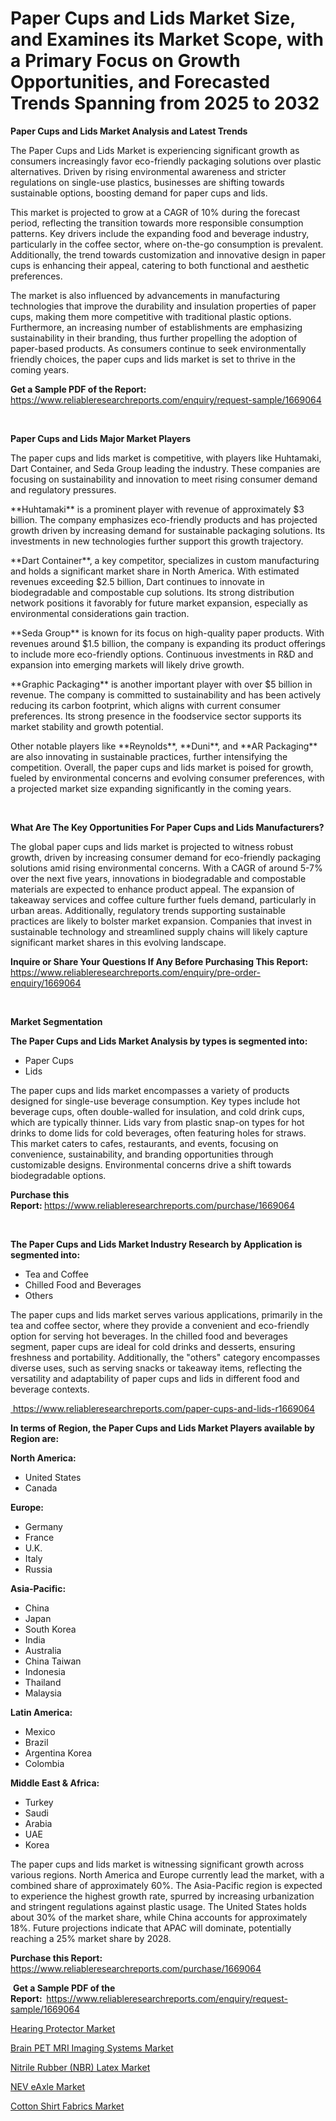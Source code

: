 <p><h1>Paper Cups and Lids Market Size, and Examines its Market Scope, with a Primary Focus on Growth Opportunities, and Forecasted Trends Spanning from 2025 to 2032</h1></p><p><strong>Paper Cups and Lids Market Analysis and Latest Trends</strong></p>
<p><p>The Paper Cups and Lids Market is experiencing significant growth as consumers increasingly favor eco-friendly packaging solutions over plastic alternatives. Driven by rising environmental awareness and stricter regulations on single-use plastics, businesses are shifting towards sustainable options, boosting demand for paper cups and lids. </p><p>This market is projected to grow at a CAGR of 10% during the forecast period, reflecting the transition towards more responsible consumption patterns. Key drivers include the expanding food and beverage industry, particularly in the coffee sector, where on-the-go consumption is prevalent. Additionally, the trend towards customization and innovative design in paper cups is enhancing their appeal, catering to both functional and aesthetic preferences.</p><p>The market is also influenced by advancements in manufacturing technologies that improve the durability and insulation properties of paper cups, making them more competitive with traditional plastic options. Furthermore, an increasing number of establishments are emphasizing sustainability in their branding, thus further propelling the adoption of paper-based products. As consumers continue to seek environmentally friendly choices, the paper cups and lids market is set to thrive in the coming years.</p></p>
<p><strong>Get a Sample PDF of the Report:&nbsp;</strong> <a href="https://www.reliableresearchreports.com/enquiry/request-sample/1669064?utm_campaign=13&utm_medium=2&utm_source=Github&utm_content=ia&utm_term=06022025&utm_id=paper-cups-and-lids">https://www.reliableresearchreports.com/enquiry/request-sample/1669064</a></p>
<p>&nbsp;</p>
<p><strong>Paper Cups and Lids Major Market Players</strong></p>
<p><p>The paper cups and lids market is competitive, with players like Huhtamaki, Dart Container, and Seda Group leading the industry. These companies are focusing on sustainability and innovation to meet rising consumer demand and regulatory pressures.</p><p>**Huhtamaki** is a prominent player with revenue of approximately $3 billion. The company emphasizes eco-friendly products and has projected growth driven by increasing demand for sustainable packaging solutions. Its investments in new technologies further support this growth trajectory.</p><p>**Dart Container**, a key competitor, specializes in custom manufacturing and holds a significant market share in North America. With estimated revenues exceeding $2.5 billion, Dart continues to innovate in biodegradable and compostable cup solutions. Its strong distribution network positions it favorably for future market expansion, especially as environmental considerations gain traction.</p><p>**Seda Group** is known for its focus on high-quality paper products. With revenues around $1.5 billion, the company is expanding its product offerings to include more eco-friendly options. Continuous investments in R&D and expansion into emerging markets will likely drive growth.</p><p>**Graphic Packaging** is another important player with over $5 billion in revenue. The company is committed to sustainability and has been actively reducing its carbon footprint, which aligns with current consumer preferences. Its strong presence in the foodservice sector supports its market stability and growth potential.</p><p>Other notable players like **Reynolds**, **Duni**, and **AR Packaging** are also innovating in sustainable practices, further intensifying the competition. Overall, the paper cups and lids market is poised for growth, fueled by environmental concerns and evolving consumer preferences, with a projected market size expanding significantly in the coming years.</p></p>
<p>&nbsp;</p>
<p><strong>What Are The Key Opportunities For Paper Cups and Lids Manufacturers?</strong></p>
<p><p>The global paper cups and lids market is projected to witness robust growth, driven by increasing consumer demand for eco-friendly packaging solutions amid rising environmental concerns. With a CAGR of around 5-7% over the next five years, innovations in biodegradable and compostable materials are expected to enhance product appeal. The expansion of takeaway services and coffee culture further fuels demand, particularly in urban areas. Additionally, regulatory trends supporting sustainable practices are likely to bolster market expansion. Companies that invest in sustainable technology and streamlined supply chains will likely capture significant market shares in this evolving landscape.</p></p>
<p><strong>Inquire or Share Your Questions If Any Before Purchasing This Report:</strong> <a href="https://www.reliableresearchreports.com/enquiry/pre-order-enquiry/1669064?utm_campaign=13&utm_medium=2&utm_source=Github&utm_content=ia&utm_term=06022025&utm_id=paper-cups-and-lids">https://www.reliableresearchreports.com/enquiry/pre-order-enquiry/1669064</a></p>
<p>&nbsp;</p>
<p><strong>Market Segmentation</strong></p>
<p><strong>The Paper Cups and Lids Market Analysis by types is segmented into:</strong></p>
<p><ul><li>Paper Cups</li><li>Lids</li></ul></p>
<p><p>The paper cups and lids market encompasses a variety of products designed for single-use beverage consumption. Key types include hot beverage cups, often double-walled for insulation, and cold drink cups, which are typically thinner. Lids vary from plastic snap-on types for hot drinks to dome lids for cold beverages, often featuring holes for straws. This market caters to cafes, restaurants, and events, focusing on convenience, sustainability, and branding opportunities through customizable designs. Environmental concerns drive a shift towards biodegradable options.</p></p>
<p><strong>Purchase this Report:&nbsp;</strong><a href="https://www.reliableresearchreports.com/purchase/1669064?utm_campaign=13&utm_medium=2&utm_source=Github&utm_content=ia&utm_term=06022025&utm_id=paper-cups-and-lids">https://www.reliableresearchreports.com/purchase/1669064</a></p>
<p>&nbsp;</p>
<p><strong>The Paper Cups and Lids Market Industry Research by Application is segmented into:</strong></p>
<p><ul><li>Tea and Coffee</li><li>Chilled Food and Beverages</li><li>Others</li></ul></p>
<p><p>The paper cups and lids market serves various applications, primarily in the tea and coffee sector, where they provide a convenient and eco-friendly option for serving hot beverages. In the chilled food and beverages segment, paper cups are ideal for cold drinks and desserts, ensuring freshness and portability. Additionally, the "others" category encompasses diverse uses, such as serving snacks or takeaway items, reflecting the versatility and adaptability of paper cups and lids in different food and beverage contexts.</p></p>
<p><a href="https://www.reliableresearchreports.com/paper-cups-and-lids-r1669064?utm_campaign=13&utm_medium=2&utm_source=Github&utm_content=ia&utm_term=06022025&utm_id=paper-cups-and-lids">&nbsp;https://www.reliableresearchreports.com/paper-cups-and-lids-r1669064</a></p>
<p><strong>In terms of Region, the Paper Cups and Lids Market Players available by Region are:</strong></p>
<p>
    <p> <strong> North America: </strong>
        <ul>
            <li>United States</li>
            <li>Canada</li>
        </ul>
        </p> 
    <p> <strong> Europe: </strong>
        <ul>
            <li>Germany</li>
            <li>France</li>
            <li>U.K.</li>
            <li>Italy</li>
            <li>Russia</li>
        </ul>
        </p> 
    <p> <strong> Asia-Pacific: </strong>
        <ul>
            <li>China</li>
            <li>Japan</li>
            <li>South Korea</li>
            <li>India</li>
            <li>Australia</li>
            <li>China Taiwan</li>
            <li>Indonesia</li>
            <li>Thailand</li>
            <li>Malaysia</li>
        </ul>
        </p> 
    <p> <strong> Latin America: </strong>
        <ul>
            <li>Mexico</li>
            <li>Brazil</li>
            <li>Argentina Korea</li>
            <li>Colombia</li>
        </ul>
        </p> 
    <p> <strong> Middle East & Africa: </strong>
        <ul>
            <li>Turkey</li>
            <li>Saudi</li>
            <li>Arabia</li>
            <li>UAE</li>
            <li>Korea</li>
        </ul>
    </p>
    </p>
<p><p>The paper cups and lids market is witnessing significant growth across various regions. North America and Europe currently lead the market, with a combined share of approximately 60%. The Asia-Pacific region is expected to experience the highest growth rate, spurred by increasing urbanization and stringent regulations against plastic usage. The United States holds about 30% of the market share, while China accounts for approximately 18%. Future projections indicate that APAC will dominate, potentially reaching a 25% market share by 2028.</p></p>
<p><strong>Purchase this Report: </strong><a href="https://www.reliableresearchreports.com/purchase/1669064?utm_campaign=13&utm_medium=2&utm_source=Github&utm_content=ia&utm_term=06022025&utm_id=paper-cups-and-lids">https://www.reliableresearchreports.com/purchase/1669064</a></p>
<p>&nbsp;<strong>Get a Sample PDF of the Report:&nbsp;&nbsp;</strong><a href="https://www.reliableresearchreports.com/enquiry/request-sample/1669064?utm_campaign=13&utm_medium=2&utm_source=Github&utm_content=ia&utm_term=06022025&utm_id=paper-cups-and-lids">https://www.reliableresearchreports.com/enquiry/request-sample/1669064</a></p>
<p><strong></strong></p>
<p><p><a href="https://github.com/dolorespeddico90/Market-Research-Report-List-1/blob/main/hearing-protector-market.md?utm_campaign=13&utm_medium=2&utm_source=Github&utm_content=ia&utm_term=06022025&utm_id=paper-cups-and-lids">Hearing Protector Market</a></p><p><a href="https://www.linkedin.com/pulse/future-market-revenue-growth-brain-pet-mri-imaging-systems-qziif?utm_campaign=13&utm_medium=2&utm_source=Github&utm_content=ia&utm_term=06022025&utm_id=paper-cups-and-lids">Brain PET MRI Imaging Systems Market</a></p><p><a href="https://www.linkedin.com/pulse/valuation-production-cost-growth-factors-nitrile-rubber-ffyze?utm_campaign=13&utm_medium=2&utm_source=Github&utm_content=ia&utm_term=06022025&utm_id=paper-cups-and-lids">Nitrile Rubber (NBR) Latex Market</a></p><p><a href="https://www.linkedin.com/pulse/nev-eaxle-market-revenue-growth-forecast-61-cagr-from-6wobe?utm_campaign=13&utm_medium=2&utm_source=Github&utm_content=ia&utm_term=06022025&utm_id=paper-cups-and-lids">NEV eAxle Market</a></p><p><a href="https://github.com/krinerstormy331/Market-Research-Report-List-1/blob/main/cotton-shirt-fabrics-market.md?utm_campaign=13&utm_medium=2&utm_source=Github&utm_content=ia&utm_term=06022025&utm_id=paper-cups-and-lids">Cotton Shirt Fabrics Market</a></p></p>